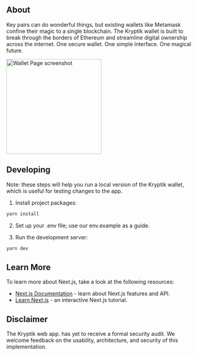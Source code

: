 ## About

Key pairs can do wonderful things, but existing wallets like Metamask confine their magic to a single blockchain.
The Kryptik wallet is built to break through the borders of Ethereum and streamline digital ownership across the internet. One secure wallet. One simple interface. One magical future.

<img src="https://www.kryptik.app/kryptikBrand/kryptik%20balance%20screen.svg" alt="Wallet Page screenshot" width="250">

## Developing

Note: these steps will help you run a local version of the Kryptik wallet, which is useful for testing changes to the app.

1. Install project packages:

```bash
yarn install
```

2. Set up your .env file; use our env.example as a guide.

3. Run the development server:

```bash
yarn dev
```

## Learn More

To learn more about Next.js, take a look at the following resources:

- [Next.js Documentation](https://nextjs.org/docs) - learn about Next.js features and API.
- [Learn Next.js](https://nextjs.org/learn) - an interactive Next.js tutorial.

## Disclaimer

The Kryptik web app. has yet to receive a formal security audit. We welcome feedback on the usability, architecture, and security of this implementation.
